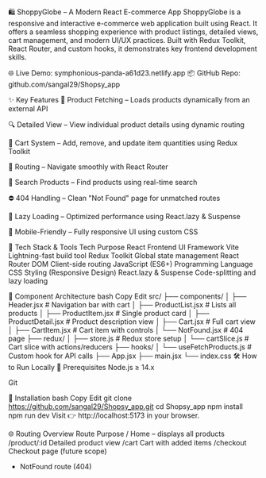 


🛍️ ShoppyGlobe – A Modern React E-commerce App
ShoppyGlobe is a responsive and interactive e-commerce web application built using React. It offers a seamless shopping experience with product listings, detailed views, cart management, and modern UI/UX practices. Built with Redux Toolkit, React Router, and custom hooks, it demonstrates key frontend development skills.

🌐 Live Demo: symphonious-panda-a61d23.netlify.app
📦 GitHub Repo: github.com/sangal29/Shopsy_app

✨ Key Features
🔄 Product Fetching – Loads products dynamically from an external API

🔍 Detailed View – View individual product details using dynamic routing

🛒 Cart System – Add, remove, and update item quantities using Redux Toolkit

🧭 Routing – Navigate smoothly with React Router

🔎 Search Products – Find products using real-time search

⛔ 404 Handling – Clean "Not Found" page for unmatched routes

🚀 Lazy Loading – Optimized performance using React.lazy & Suspense

📱 Mobile-Friendly – Fully responsive UI using custom CSS

🧠 Tech Stack & Tools
Tech	Purpose
React	Frontend UI Framework
Vite	Lightning-fast build tool
Redux Toolkit	Global state management
React Router DOM	Client-side routing
JavaScript (ES6+)	Programming Language
CSS	Styling (Responsive Design)
React.lazy & Suspense	Code-splitting and lazy loading

🧩 Component Architecture
bash
Copy
Edit
src/
├── components/
│   ├── Header.jsx            # Navigation bar with cart
│   ├── ProductList.jsx       # Lists all products
│   ├── ProductItem.jsx       # Single product card
│   ├── ProductDetail.jsx     # Product description view
│   ├── Cart.jsx              # Full cart view
│   ├── CartItem.jsx          # Cart item with controls
│   └── NotFound.jsx          # 404 page
├── redux/
│   ├── store.js              # Redux store setup
│   └── cartSlice.js          # Cart slice with actions/reducers
├── hooks/
│   └── useFetchProducts.js   # Custom hook for API calls
├── App.jsx
├── main.jsx
└── index.css
🛠️ How to Run Locally
🔧 Prerequisites
Node.js ≥ 14.x

Git

🚀 Installation
bash
Copy
Edit
git clone https://github.com/sangal29/Shopsy_app.git
cd Shopsy_app
npm install
npm run dev
Visit 👉 http://localhost:5173 in your browser.

🌐 Routing Overview
Route	Purpose
/	Home – displays all products
/product/:id	Detailed product view
/cart	Cart with added items
/checkout	Checkout page (future scope)
*	NotFound route (404)

